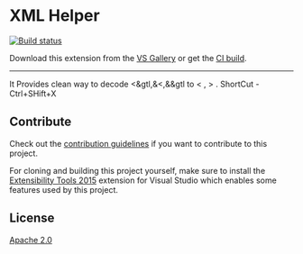 # XML Helper

[![Build status](https://ci.appveyor.com/api/projects/status/53r98dh884p6bg4r?svg=true)](https://ci.appveyor.com/project/khurananikhil/XHelper)

Download this extension from the [VS Gallery](https://visualstudiogallery.msdn.microsoft.com/845a87b1-3bd7-43a4-871d-0458d9fce206)
or get the [CI build](http://vsixgallery.com/extension/d7c3f904-cc5a-4d47-aa25-81fb7c36df89/).

---------------------------------------

It Provides clean way to decode &lt;&gtl,&amp;&lt;,&amp;&gtl to < , > .
ShortCut - Ctrl+SHift+X

## Contribute
Check out the [contribution guidelines](.github/CONTRIBUTING.md)
if you want to contribute to this project.

For cloning and building this project yourself, make sure
to install the
[Extensibility Tools 2015](https://visualstudiogallery.msdn.microsoft.com/ab39a092-1343-46e2-b0f1-6a3f91155aa6)
extension for Visual Studio which enables some features
used by this project.

## License
[Apache 2.0](LICENSE)